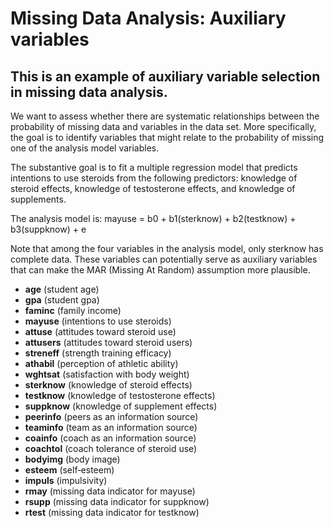 # Missing Data Analysis: Auxiliary variables 

## This is an example of auxiliary variable selection in missing data analysis.

We want to assess whether there are systematic relationships between the probability of missing data and variables in the data set. More specifically, the goal is to identify variables that might relate to the probability of missing one of the analysis model variables. 

The substantive goal is to fit a multiple regression model that predicts intentions to use steroids from the following predictors: knowledge of steroid effects, knowledge of testosterone effects, and knowledge of supplements. 

The analysis model is: mayuse = b0 + b1(sterknow) + b2(testknow) + b3(suppknow) + e

Note that among the four variables in the analysis model, only sterknow has complete data. These variables can potentially serve as auxiliary variables that can make the MAR (Missing At Random) assumption more plausible.

* **age** (student age)
* **gpa** (student gpa)
* **faminc** (family income)
* **mayuse** (intentions to use steroids)
* **attuse** (attitudes toward steroid use)
* **attusers** (attitudes toward steroid users)
* **streneff** (strength training efficacy)
* **athabil** (perception of athletic ability)
* **wghtsat** (satisfaction with body weight)
* **sterknow** (knowledge of steroid effects)
* **testknow** (knowledge of testosterone effects)
* **suppknow** (knowledge of supplement effects)
* **peerinfo** (peers as an information source)
* **teaminfo** (team as an information source)
* **coainfo** (coach as an information source)
* **coachtol** (coach tolerance of steroid use)
* **bodyimg** (body image)
* **esteem** (self‐esteem)
* **impuls** (impulsivity)
* **rmay** (missing data indicator for mayuse)
* **rsupp** (missing data indicator for suppknow)
* **rtest** (missing data indicator for testknow)
